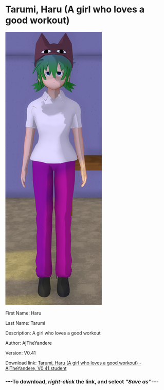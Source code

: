 # Tarumi, Haru (A girl who loves a good workout)

<img src = "https://raw.githubusercontent.com/Arbiter1223/Daigaku-Gurashi-Custom-Students/master/Students/Files/Tarumi%2C%20Haru%20(A%20girl%20who%20loves%20a%20good%20workout).png">

First Name: Haru

Last Name: Tarumi

Description: A girl who loves a good workout

Author: AjTheYandere

Version: V0.41

Download link: <a href="https://raw.githubusercontent.com/Arbiter1223/Daigaku-Gurashi-Custom-Students/master/Students/Files/Tarumi%2C%20Haru%20(A%20girl%20who%20loves%20a%20good%20workout)%20-%20AjTheYandere%2C%20V0.41.student">Tarumi, Haru (A girl who loves a good workout) - AjTheYandere, V0.41.student</a>

### ---**To download, _right-click_ the link, and select _"Save as"_**---

